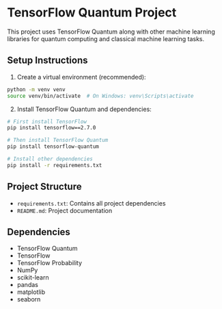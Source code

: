 # TensorFlow Quantum Project

This project uses TensorFlow Quantum along with other machine learning libraries for quantum computing and classical machine learning tasks.

## Setup Instructions

1. Create a virtual environment (recommended):
```bash
python -m venv venv
source venv/bin/activate  # On Windows: venv\Scripts\activate
```

2. Install TensorFlow Quantum and dependencies:
```bash
# First install TensorFlow
pip install tensorflow==2.7.0

# Then install TensorFlow Quantum
pip install tensorflow-quantum

# Install other dependencies
pip install -r requirements.txt
```

## Project Structure

- `requirements.txt`: Contains all project dependencies
- `README.md`: Project documentation

## Dependencies

- TensorFlow Quantum
- TensorFlow
- TensorFlow Probability
- NumPy
- scikit-learn
- pandas
- matplotlib
- seaborn
